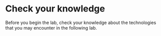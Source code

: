 # Check your knowledge

Before you begin the lab, check your knowledge about the technologies that you may encounter in the following lab.

